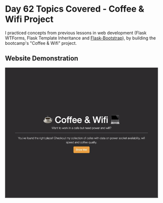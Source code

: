 # Day 62 Topics Covered - Coffee & Wifi Project

I practiced concepts from previous lessons in web development (Flask WTForms, Flask Template Inheritance and [Flask-Bootstrap](https://pythonhosted.org/Flask-Bootstrap/basic-usage.html#available-blocks)), by building the bootcamp's "Coffee & Wifi" project. 

## Website Demonstration

![Coffee & Wifi](./img/demo.gif)
